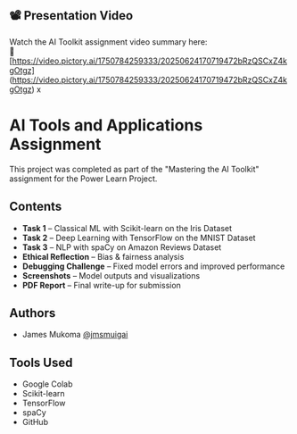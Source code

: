 ## 📽️ Presentation Video

Watch the AI Toolkit assignment video summary here:  
🔗 [https://video.pictory.ai/1750784259333/20250624170719472bRzQSCxZ4kgOtgz]
(https://video.pictory.ai/1750784259333/20250624170719472bRzQSCxZ4kgOtgz)
x

# AI Tools and Applications Assignment

This project was completed as part of the "Mastering the AI Toolkit" assignment for the Power Learn Project.

## Contents

- **Task 1** – Classical ML with Scikit-learn on the Iris Dataset
- **Task 2** – Deep Learning with TensorFlow on the MNIST Dataset
- **Task 3** – NLP with spaCy on Amazon Reviews Dataset
- **Ethical Reflection** – Bias & fairness analysis
- **Debugging Challenge** – Fixed model errors and improved performance
- **Screenshots** – Model outputs and visualizations
- **PDF Report** – Final write-up for submission

## Authors

- James Mukoma [@jmsmuigai](https://github.com/jmsmuigai)

## Tools Used

- Google Colab
- Scikit-learn
- TensorFlow
- spaCy
- GitHub
